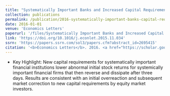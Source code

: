```yaml
---
title: "Systematically Important Banks and Increased Capital Requirements in the Dodd-Frank Era"
collection: publications
permalink: /publication/2016-systematically-important-banks-capital-requirements
date: 2016-01-01
venue: 'Economics Letters'
paperurl: '/files/Systematically Important Banks and Increased Capital Requirements in the Dodd-Frank Era.pdf'
link: 'https://doi.org/10.1016/j.econlet.2015.11.034'
ssrn: 'https://papers.ssrn.com/sol3/papers.cfm?abstract_id=2695415'
citation: '<b>Economics Letters</b>. 2016. <a href="https://scholar.google.com/scholar?hl=en&as_sdt=0%2C5&q=%22Systematically+important+banks+and+increased+capital+requirements+in+the+Dodd-Frank+era%22&btnG=#d=gs_cit&u=%2Fscholar%3Fq%3Dinfo%3ATNZnRTMiK_YJ%3Ascholar.google.com%2F%26output%3Dcite%26scirp%3D0%26hl%3Den">Citation</a>'
---
```


* Key Highlight: New capital requirements for systematically important financial institutions lower abnormal initial stock returns for systemically important financial firms that then reverse and dissipate after three days. Results are consistent with an initial overreaction and subsequent market correction to new capital requirements by equity market investors.
